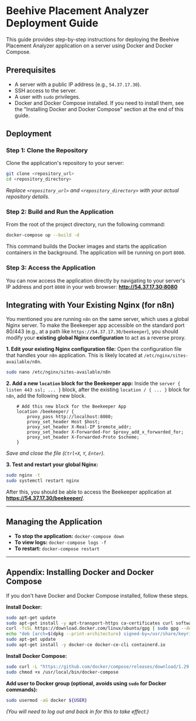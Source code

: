 # Beehive Placement Analyzer Deployment Guide

This guide provides step-by-step instructions for deploying the Beehive Placement Analyzer application on a server using Docker and Docker Compose.

## Prerequisites

- A server with a public IP address (e.g., `54.37.17.30`).
- SSH access to the server.
- A user with `sudo` privileges.
- Docker and Docker Compose installed. If you need to install them, see the "Installing Docker and Docker Compose" section at the end of this guide.

## Deployment

### Step 1: Clone the Repository
Clone the application's repository to your server:
```bash
git clone <repository_url>
cd <repository_directory>
```
*Replace `<repository_url>` and `<repository_directory>` with your actual repository details.*

### Step 2: Build and Run the Application
From the root of the project directory, run the following command:
```bash
docker-compose up --build -d
```
This command builds the Docker images and starts the application containers in the background. The application will be running on port `8080`.

### Step 3: Access the Application
You can now access the application directly by navigating to your server's IP address and port `8080` in your web browser:
**http://54.37.17.30:8080**

## Integrating with Your Existing Nginx (for n8n)

You mentioned you are running `n8n` on the same server, which uses a global Nginx server. To make the Beekeeper app accessible on the standard port 80/443 (e.g., at a path like `https://54.37.17.30/beekeeper`), you should modify your **existing global Nginx configuration** to act as a reverse proxy.

**1. Edit your existing Nginx configuration file:**
Open the configuration file that handles your `n8n` application. This is likely located at `/etc/nginx/sites-available/n8n`.
```bash
sudo nano /etc/nginx/sites-available/n8n
```

**2. Add a new `location` block for the Beekeeper app:**
Inside the `server { listen 443 ssl; ... }` block, after the existing `location / { ... }` block for `n8n`, add the following new block.

```nginx
    # Add this new block for the Beekeeper App
    location /beekeeper/ {
        proxy_pass http://localhost:8080;
        proxy_set_header Host $host;
        proxy_set_header X-Real-IP $remote_addr;
        proxy_set_header X-Forwarded-For $proxy_add_x_forwarded_for;
        proxy_set_header X-Forwarded-Proto $scheme;
    }
```
*Save and close the file (`Ctrl+X`, `Y`, `Enter`).*

**3. Test and restart your global Nginx:**
```bash
sudo nginx -t
sudo systemctl restart nginx
```

After this, you should be able to access the Beekeeper application at **https://54.37.17.30/beekeeper/**.

---

## Managing the Application

- **To stop the application:** `docker-compose down`
- **To view logs:** `docker-compose logs -f`
- **To restart:** `docker-compose restart`

---

## Appendix: Installing Docker and Docker Compose

If you don't have Docker and Docker Compose installed, follow these steps.

**Install Docker:**
```bash
sudo apt-get update
sudo apt-get install -y apt-transport-https ca-certificates curl software-properties-common
curl -fsSL https://download.docker.com/linux/ubuntu/gpg | sudo gpg --dearmor -o /usr/share/keyrings/docker-archive-keyring.gpg
echo "deb [arch=$(dpkg --print-architecture) signed-by=/usr/share/keyrings/docker-archive-keyring.gpg] https://download.docker.com/linux/ubuntu $(lsb_release -cs) stable" | sudo tee /etc/apt/sources.list.d/docker.list > /dev/null
sudo apt-get update
sudo apt-get install -y docker-ce docker-ce-cli containerd.io
```

**Install Docker Compose:**
```bash
sudo curl -L "https://github.com/docker/compose/releases/download/1.29.2/docker-compose-$(uname -s)-$(uname -m)" -o /usr/local/bin/docker-compose
sudo chmod +x /usr/local/bin/docker-compose
```

**Add user to Docker group (optional, avoids using `sudo` for Docker commands):**
```bash
sudo usermod -aG docker ${USER}
```
*(You will need to log out and back in for this to take effect.)*
